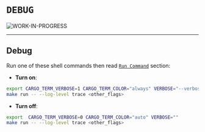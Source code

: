 # `DEBUG`

![WORK-IN-PROGRESS](https://img.shields.io/badge/DEBUG-WORK--IN--PROGRESS-red?style=for-the-badge&logo=markdown&maxAge=604800&cacheSeconds=604800)

---

## Debug

Run one of these shell commands then read [`Run Command`](#run-command) section:

* **Turn on**:

```sh
export CARGO_TERM_VERBOSE=1 CARGO_TERM_COLOR="always" VERBOSE="--verbose"
make run -- --log-level trace <other_flags>
```

* **Turn off**:

```sh
export  CARGO_TERM_VERBOSE=0 CARGO_TERM_COLOR="auto" VERBOSE=""
make run -- --log-level trace <other_flags>
```
